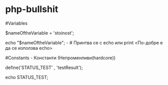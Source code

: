 # php-bullshit

#Variables

$nameOftheVariable = 'stoinost';

echo "$nameOftheVariable"; - # Принтва се с echo или print <По-добре е да се използва echo>

#Constants - Константи  (Непроменливи(hardcore))

define('STATUS_TEST' , 'testResult');

echo STATUS_TEST;
